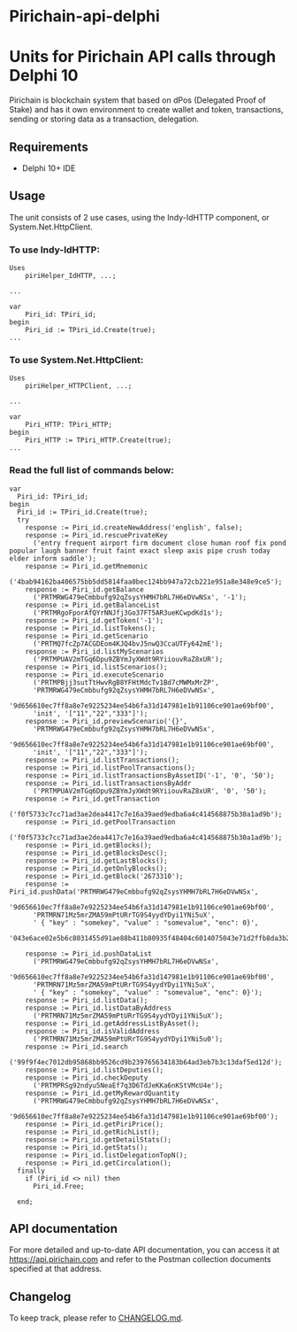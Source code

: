 # Pirichain-api-delphi

Units for Pirichain API calls through Delphi 10
============

Pirichain is blockchain system that based on dPos (Delegated Proof of Stake) and has it own environment to create wallet and token, transactions, sending or storing data as a transaction, delegation.


Requirements
------------

* Delphi 10+ IDE


Usage
------------

The unit consists of 2 use cases, using the Indy-IdHTTP component, or System.Net.HttpClient.

### To use Indy-IdHTTP:

    Uses
        piriHelper_IdHTTP, ...;
  
    ...

    var
        Piri_id: TPiri_id;
    begin
        Piri_id := TPiri_id.Create(true);
    ...


### To use System.Net.HttpClient: 

    Uses
        piriHelper_HTTPClient, ...;

    ...

    var
        Piri_HTTP: TPiri_HTTP;
    begin
        Piri_HTTP := TPiri_HTTP.Create(true);
    ...


### Read the full list of commands below:


```delphi
var
  Piri_id: TPiri_id;
begin
  Piri_id := TPiri_id.Create(true);
  try
    response := Piri_id.createNewAddress('english', false);
    response := Piri_id.rescuePrivateKey
      ('entry frequent airport firm document close human roof fix pond popular laugh banner fruit faint exact sleep axis pipe crush today elder inform saddle');
    response := Piri_id.getMnemonic
      ('4bab94162ba406575bb5dd5814faa0bec124bb947a72cb221e951a8e348e9ce5');
    response := Piri_id.getBalance
      ('PRTMRWG479eCmbbufg92qZsysYHMH7bRL7H6eDVwNSx', '-1');
    response := Piri_id.getBalanceList
      ('PRTMRgoFporAfQYrNNJfj3Go37FT5AR3ueKCwpdKd1s');
    response := Piri_id.getToken('-1');
    response := Piri_id.listTokens();
    response := Piri_id.getScenario
      ('PRTMQ7fcZp7ACGDEom4KJQ4bvJ5nwQ3CcaUTFy642mE');
    response := Piri_id.listMyScenarios
      ('PRTMPUAV2mTGq6Dpu9ZBYmJyXWdt9RYiiouvRaZ8xUR');
    response := Piri_id.listScenarios();
    response := Piri_id.executeScenario
      ('PRTMPBjj3sutTtHwvRgB8YFHtMdcTv1Bd7cMWMxMrZP',
      'PRTMRWG479eCmbbufg92qZsysYHMH7bRL7H6eDVwNSx',
      '9d656610ec7ff8a8e7e9225234ee54b6fa31d147981e1b91106ce901ae69bf00',
      'init', '["11","22","333"]');
    response := Piri_id.previewScenario('{}',
      'PRTMRWG479eCmbbufg92qZsysYHMH7bRL7H6eDVwNSx',
      '9d656610ec7ff8a8e7e9225234ee54b6fa31d147981e1b91106ce901ae69bf00',
      'init', '["11","22","333"]');
    response := Piri_id.listTransactions();
    response := Piri_id.listPoolTransactions();
    response := Piri_id.listTransactionsByAssetID('-1', '0', '50');
    response := Piri_id.listTransactionsByAddr
      ('PRTMPUAV2mTGq6Dpu9ZBYmJyXWdt9RYiiouvRaZ8xUR', '0', '50');
    response := Piri_id.getTransaction
      ('f0f5733c7cc71ad3ae2dea4417c7e16a39aed9edba6a4c414568875b30a1ad9b');
    response := Piri_id.getPoolTransaction
      ('f0f5733c7cc71ad3ae2dea4417c7e16a39aed9edba6a4c414568875b30a1ad9b');
    response := Piri_id.getBlocks();
    response := Piri_id.getBlocksDesc();
    response := Piri_id.getLastBlocks();
    response := Piri_id.getOnlyBlocks();
    response := Piri_id.getBlock('2673310');
    response := Piri_id.pushData('PRTMRWG479eCmbbufg92qZsysYHMH7bRL7H6eDVwNSx',
      '9d656610ec7ff8a8e7e9225234ee54b6fa31d147981e1b91106ce901ae69bf00',
      'PRTMRN71Mz5mrZMA59mPtURrTG9S4yydYDyi1YNi5uX',
      ' { "key" : "somekey", "value" : "somevalue", "enc": 0}',
      '043e6ace02e5b6c8031455d91ae88b411b80935f48404c6014075043e71d2ffb8da3b2f5f3a480f9be45b9455b846781bdbdf6466076645cc86e5a00c82c51bc00');

    response := Piri_id.pushDataList
      ('PRTMRWG479eCmbbufg92qZsysYHMH7bRL7H6eDVwNSx',
      '9d656610ec7ff8a8e7e9225234ee54b6fa31d147981e1b91106ce901ae69bf00',
      'PRTMRN71Mz5mrZMA59mPtURrTG9S4yydYDyi1YNi5uX',
      ' { "key" : "somekey", "value" : "somevalue", "enc": 0}');
    response := Piri_id.listData();
    response := Piri_id.listDataByAddress
      ('PRTMRN71Mz5mrZMA59mPtURrTG9S4yydYDyi1YNi5uX');
    response := Piri_id.getAddressListByAsset();
    response := Piri_id.isValidAddress
      ('PRTMRN71Mz5mrZMA59mPtURrTG9S4yydYDyi1YNi5u0');
    response := Piri_id.search
      ('99f9f4ec7012db95868bb9526cd9b239765634183b64ad3eb7b3c13daf5ed12d');
    response := Piri_id.listDeputies();
    response := Piri_id.checkDeputy
      ('PRTMPRSg92ndyu5NeaEf7q3D6TdJeKKa6nKStVMcU4e');
    response := Piri_id.getMyRewardQuantity
      ('PRTMRWG479eCmbbufg92qZsysYHMH7bRL7H6eDVwNSx',
      '9d656610ec7ff8a8e7e9225234ee54b6fa31d147981e1b91106ce901ae69bf00');
    response := Piri_id.getPiriPrice();
    response := Piri_id.getRichList();
    response := Piri_id.getDetailStats();
    response := Piri_id.getStats();
    response := Piri_id.listDelegationTopN();
    response := Piri_id.getCirculation();
  finally
    if (Piri_id <> nil) then
      Piri_id.Free;

  end;
```

API documentation
------------

For more detailed and up-to-date API documentation, you can access it at https://api.pirichain.com and refer to the Postman collection documents specified at that address.

Changelog
------------

To keep track, please refer to [CHANGELOG.md](https://github.com/workmail20/Pirichain-api-csharp/blob/master/CHANGELOG.md).
